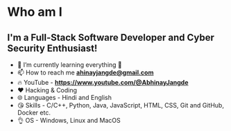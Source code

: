 # Who am I
## I'm a Full-Stack Software Developer and Cyber Security Enthusiast!
- 🌱 I’m currently learning everything 🤣
- 📫 How to reach me **ahinayjangde@gmail.com** 
- 🔥 YouTube - **https://www.youtube.com/@AbhinayJangde**
- ❤️ Hacking & Coding
- 🌐 Languages - Hindi and English
- 😘 Skills - C/C++, Python, Java, JavaScript, HTML, CSS, Git and GitHub, Docker etc.
- 👌 OS - Windows, Linux and MacOS
